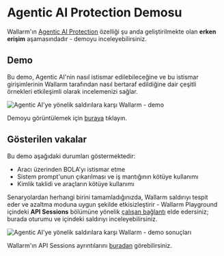 # Agentic AI Protection Demosu

Wallarm'ın [Agentic AI Protection](agentic-ai-protection.md) özelliği şu anda geliştirilmekte olan **erken erişim** aşamasındadır - demoyu inceleyebilirsiniz.

## Demo

Bu demo, Agentic AI'nin nasıl istismar edilebileceğine ve bu istismar girişimlerinin Wallarm tarafından nasıl bertaraf edildiğine dair çeşitli örnekleri etkileşimli olarak incelemenizi sağlar.

![Agentic AI'ye yönelik saldırılara karşı Wallarm - demo](../images/agentic-ai-protection/agentic-ai-wallarm-demo.png)

Demoyu görüntülemek için [buraya](https://rsa-demo-playground.darkmatter.wallarm.tools/) tıklayın.

## Gösterilen vakalar

Bu demo aşağıdaki durumları göstermektedir:

* Aracı üzerinden BOLA'yı istismar etme
* Sistem prompt'unun çıkarılması ve iş mantığının kötüye kullanımı
* Kimlik taklidi ve araçların kötüye kullanımı

Senaryolardan herhangi birini tamamladığınızda, Wallarm saldırıyı tespit eder ve azaltma moduna uygun şekilde etkisizleştirir - Wallarm Playground içindeki **API Sessions** bölümüne yönelik [çalışan bağlantı](https://sales.playground.wallarm.com/api-sessions) elde edersiniz; burada oturumu ve içindeki saldırıyı inceleyebilirsiniz.

![Agentic AI'ye yönelik saldırılara karşı Wallarm - demo sonuçları](../images/agentic-ai-protection/agentic-ai-wallarm-demo-results.png)

Wallarm'ın API Sessions ayrıntılarını [buradan](../api-sessions/overview.md) görebilirsiniz.